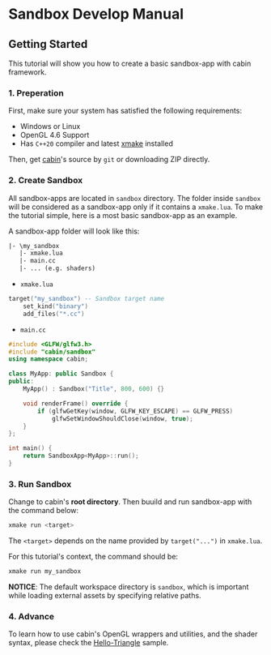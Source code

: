 # Sandbox Develop Manual

## Getting Started

This tutorial will show you how to create a basic sandbox-app
with cabin framework.

### 1. Preperation

First, make sure your system has satisfied the following requirements:

- Windows or Linux
- OpenGL 4.6 Support
- Has `C++20` compiler and latest [xmake](https://xmake.io) installed

Then, get [cabin](https://github.com/anpydx/cabin)'s source by `git` or downloading ZIP directly.

### 2. Create Sandbox

All sandbox-apps are located in `sandbox` directory. The folder inside `sandbox` will be considered as a sandbox-app only if it contains a `xmake.lua`. To make the tutorial  simple, here is a most basic sandbox-app as an example.

A sandbox-app folder will look like this:

```txt
|- \my_sandbox
   |- xmake.lua
   |- main.cc
   |- ... (e.g. shaders)
```

- `xmake.lua`

```lua
target("my_sandbox") -- Sandbox target name
    set_kind("binary")
    add_files("*.cc")
```

- `main.cc`

```cpp
#include <GLFW/glfw3.h>
#include "cabin/sandbox"
using namespace cabin;

class MyApp: public Sandbox {
public:
    MyApp() : Sandbox("Title", 800, 600) {}

    void renderFrame() override {
        if (glfwGetKey(window, GLFW_KEY_ESCAPE) == GLFW_PRESS)
            glfwSetWindowShouldClose(window, true);
    }
};

int main() {
    return SandboxApp<MyApp>::run();
}
```

### 3. Run Sandbox

Change to cabin's **root directory**. Then buuild and run sandbox-app with the command below:

```bash
xmake run <target>
```

The `<target>` depends on the name provided by `target("...")` in `xmake.lua`.

For this tutorial's context, the command should be:

```bash
xmake run my_sandbox
```

**NOTICE**: The default workspace directory is `sandbox`, which is important while loading external assets by specifying relative paths.

### 4. Advance

To learn how to use cabin's OpenGL wrappers and utilities, and the shader syntax, please check the [Hello-Triangle](hello_triangle) sample.

